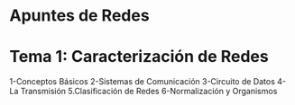 # Apuntes de Redes

# Tema 1: Caracterización de Redes
1-Conceptos Básicos
2-Sistemas de Comunicación
3-Circuito de Datos
4-La Transmisión
5.Clasificación de Redes
6-Normalización y Organismos
